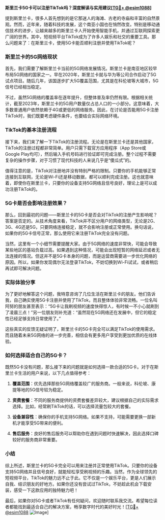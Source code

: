 **斯里兰卡5G卡可以注册TikTok吗？深度解读与实用建议[[TG💪+ @esim1088](https://t.me/s/esim1088)]**

提到斯里兰卡，很多人首先想到的是它那迷人的海滩、古老的寺庙和丰富的自然景观。然而，近年来，随着科技的发展，这个南亚小国也在悄然改变。特别是移动通信技术的进步，让越来越多的斯里兰卡人开始使用智能手机，并通过互联网探索更广阔的世界。其中，短视频平台TikTok成为了许多人娱乐和社交的重要工具。那么问题来了：在斯里兰卡，使用5G卡能否顺利注册并使用TikTok呢？

### 斯里兰卡的5G网络现状

首先，我们需要了解斯里兰卡当前的5G网络发展情况。斯里兰卡是南亚地区较早布局5G网络的国家之一。早在2020年，斯里兰卡就与华为等公司合作启动了5G试点项目。随后几年，该国逐步扩大5G覆盖范围，尤其是在科伦坡等大城市，5G信号已经相当稳定。

不过，虽然5G网络的覆盖率在逐年提升，但整体普及率仍然有限。根据相关统计，截至2023年，斯里兰卡的5G用户数量仅占总人口的一小部分。这意味着，大多数普通用户依然依赖于4G或更低的网络服务。因此，在讨论是否能用5G卡注册TikTok时，我们既要考虑硬件条件，也要结合实际网络环境。

### TikTok的基本注册流程

接下来，我们来了解一下TikTok的注册流程。无论是在斯里兰卡还是其他国家，TikTok的注册过程都非常简单。用户只需下载官方应用程序（App Store或Google Play均可），然后输入手机号码进行验证即可完成注册。整个过程不需要复杂的操作步骤，对于习惯了现代科技的人来说几乎是“傻瓜式”的。

值得注意的是，TikTok对注册地并没有特别严格的限制。只要你的手机能够正常连接到互联网，无论是Wi-Fi还是移动数据，都可以顺利完成注册。这也就意味着，即使你在斯里兰卡，只要你的设备支持5G网络且信号良好，理论上是可以成功注册TikTok的。

### 5G卡是否会影响注册效果？

那么，回到最初的问题——斯里兰卡的5G卡是否会对TikTok的注册产生影响呢？答案是否定的。从技术角度来看，TikTok并不区分用户的网络类型，无论是2G、3G、4G还是5G，只要网络连接稳定，就不会影响注册或正常使用。换句话说，如果你的5G卡信号正常，那么使用它来注册TikTok完全没有问题。

当然，这里有一个小细节需要提醒大家。由于5G网络的速度非常快，可能会导致某些地区的基站负载过高。如果遇到这种情况，可能会出现短暂的网络延迟或者无法连接的情况。但这并不是5G卡本身的问题，而是运营商需要进一步优化网络的原因。所以，如果你发现偶尔无法登录TikTok，不妨切换到Wi-Fi试试，或者稍后再试即可解决问题。

### 实际体验分享

为了更好地解答这个问题，我特意咨询了几位生活在斯里兰卡的朋友。他们告诉我，自己确实使用5G卡注册并使用了TikTok，而且整体体验非常流畅。一位名叫阿努的朋友甚至表示：“5G卡让我刷视频的速度快得惊人，有时候一不小心就刷到了凌晨三点！”另一位朋友则补充道：“虽然现在5G网络还在发展中，但它的稳定性已经足够支持日常使用了。”

这些真实的反馈无疑证明了，斯里兰卡的5G卡完全可以满足TikTok的使用需求。而且随着未来5G网络的进一步完善，相信会有更多用户享受到更加优质的在线体验。

### 如何选择适合自己的5G卡？

既然5G卡没有问题，那么接下来的问题就是如何选择一款合适的5G卡。对于在斯里兰卡生活的用户来说，以下几点值得参考：

1. **覆盖范围**：优先选择那些5G网络覆盖较广的服务商。一般来说，科伦坡、康提等地的5G信号较为稳定。
   
2. **资费套餐**：不同的服务商提供的资费套餐差异较大，建议根据自己的实际需求选择。比如，经常刷TikTok的话，可以选择流量包较大的套餐。

3. **设备兼容性**：确保你的手机支持5G网络。如果不支持，可能需要更换一部新机才能享受5G带来的便利。

4. **售后服务**：良好的售后服务可以帮助你在遇到问题时快速解决，因此选择口碑较好的服务商非常重要。

### 小结

综上所述，斯里兰卡的5G卡完全可以用来注册并正常使用TikTok。只要你的设备支持5G网络并且信号良好，就能轻松享受刷视频的乐趣。当然，作为全球领先的短视频平台，TikTok的魅力远不止于此。它不仅是一个娱乐平台，更是人们展示自我、结识朋友的好地方。如果你还没有尝试过TikTok，不妨趁此机会下载安装，感受一下这款应用的独特魅力吧！

最后，如果你对5G卡或者TikTok有任何疑问，欢迎随时联系我交流。希望每位读者都能找到最适合自己的解决方案，畅享数字时代的美好时光！[[TG💪+ @esim1088](https://t.me/s/esim1088) ![Image](https://i.postimg.cc/4NQfJmqS/Snipaste-2025-05-13-00-14-12.png)]